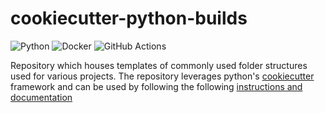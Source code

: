 # cookiecutter-python-builds

![Python](https://img.shields.io/badge/python-3670A0?style=for-the-badge&logo=python&logoColor=ffdd54)
![Docker](https://img.shields.io/badge/docker-%230db7ed.svg?style=for-the-badge&logo=docker&logoColor=white)
![GitHub Actions](https://img.shields.io/badge/github%20actions-%232671E5.svg?style=for-the-badge&logo=githubactions&logoColor=white)

Repository which houses templates of commonly used folder structures used for various projects. The repository leverages python's [cookiecutter](https://github.com/cookiecutter/cookiecutter) framework and can be used by following the following [instructions and documentation](https://cookiecutter.readthedocs.io/en/stable/)
